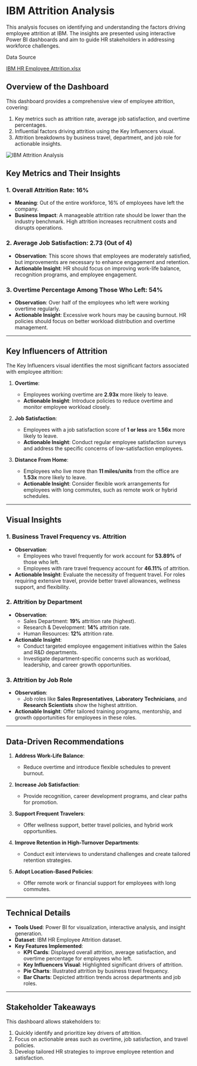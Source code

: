 # IBM Attrition Analysis 
This analysis focuses on identifying and understanding the factors driving employee attrition at IBM. The insights are presented using interactive Power BI dashboards and aim to guide HR stakeholders in addressing workforce challenges.  

Data Source

[IBM HR Employee Attrition.xlsx](https://github.com/user-attachments/files/18593293/IBM.HR.Employee.Attrition.xlsx)

## Overview of the Dashboard  
This dashboard provides a comprehensive view of employee attrition, covering:  
1. Key metrics such as attrition rate, average job satisfaction, and overtime percentages.  
2. Influential factors driving attrition using the Key Influencers visual.  
3. Attrition breakdowns by business travel, department, and job role for actionable insights.  

![IBM Attrition Analysis](https://github.com/user-attachments/assets/a89120f9-5f88-4a4b-8326-f5e337b56ed8)


## Key Metrics and Their Insights  
### 1. Overall Attrition Rate: 16%  
- **Meaning**: Out of the entire workforce, 16% of employees have left the company.  
- **Business Impact**: A manageable attrition rate should be lower than the industry benchmark. High attrition increases recruitment costs and disrupts operations.  

### **2. Average Job Satisfaction: 2.73 (Out of 4)**  
- **Observation**: This score shows that employees are moderately satisfied, but improvements are necessary to enhance engagement and retention.  
- **Actionable Insight**: HR should focus on improving work-life balance, recognition programs, and employee engagement.  

### **3. Overtime Percentage Among Those Who Left: 54%**  
- **Observation**: Over half of the employees who left were working overtime regularly.  
- **Actionable Insight**: Excessive work hours may be causing burnout. HR policies should focus on better workload distribution and overtime management.  

---

## **Key Influencers of Attrition**  
The Key Influencers visual identifies the most significant factors associated with employee attrition:  

1. **Overtime**:  
   - Employees working overtime are **2.93x** more likely to leave.  
   - **Actionable Insight**: Introduce policies to reduce overtime and monitor employee workload closely.  

2. **Job Satisfaction**:  
   - Employees with a job satisfaction score of **1 or less** are **1.56x** more likely to leave.  
   - **Actionable Insight**: Conduct regular employee satisfaction surveys and address the specific concerns of low-satisfaction employees.  

3. **Distance From Home**:  
   - Employees who live more than **11 miles/units** from the office are **1.53x** more likely to leave.  
   - **Actionable Insight**: Consider flexible work arrangements for employees with long commutes, such as remote work or hybrid schedules.  

---

## **Visual Insights**  
### **1. Business Travel Frequency vs. Attrition**  
- **Observation**:  
   - Employees who travel frequently for work account for **53.89%** of those who left.  
   - Employees with rare travel frequency account for **46.11%** of attrition.  
- **Actionable Insight**: Evaluate the necessity of frequent travel. For roles requiring extensive travel, provide better travel allowances, wellness support, and flexibility.  

### **2. Attrition by Department**  
- **Observation**:  
   - Sales Department: **19%** attrition rate (highest).  
   - Research & Development: **14%** attrition rate.  
   - Human Resources: **12%** attrition rate.  
- **Actionable Insight**:  
   - Conduct targeted employee engagement initiatives within the Sales and R&D departments.  
   - Investigate department-specific concerns such as workload, leadership, and career growth opportunities.  

### **3. Attrition by Job Role**  
- **Observation**:  
   - Job roles like **Sales Representatives**, **Laboratory Technicians**, and **Research Scientists** show the highest attrition.  
- **Actionable Insight**: Offer tailored training programs, mentorship, and growth opportunities for employees in these roles.  

---

## **Data-Driven Recommendations**  
1. **Address Work-Life Balance**:  
   - Reduce overtime and introduce flexible schedules to prevent burnout.  

2. **Increase Job Satisfaction**:  
   - Provide recognition, career development programs, and clear paths for promotion.  

3. **Support Frequent Travelers**:  
   - Offer wellness support, better travel policies, and hybrid work opportunities.  

4. **Improve Retention in High-Turnover Departments**:  
   - Conduct exit interviews to understand challenges and create tailored retention strategies.  

5. **Adopt Location-Based Policies**:  
   - Offer remote work or financial support for employees with long commutes.  

---

## **Technical Details**  
- **Tools Used**: Power BI for visualization, interactive analysis, and insight generation.  
- **Dataset**: IBM HR Employee Attrition dataset.  
- **Key Features Implemented**:  
   - **KPI Cards**: Displayed overall attrition, average satisfaction, and overtime percentage for employees who left.  
   - **Key Influencers Visual**: Highlighted significant drivers of attrition.  
   - **Pie Charts**: Illustrated attrition by business travel frequency.  
   - **Bar Charts**: Depicted attrition trends across departments and job roles.  

---

## **Stakeholder Takeaways**  
This dashboard allows stakeholders to:  
1. Quickly identify and prioritize key drivers of attrition.  
2. Focus on actionable areas such as overtime, job satisfaction, and travel policies.  
3. Develop tailored HR strategies to improve employee retention and satisfaction.
